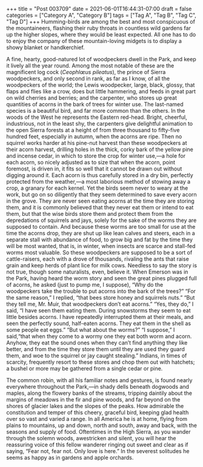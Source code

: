 +++
title = "Post 003709"
date = 2021-06-01T16:44:31-07:00
draft = false
categories = ["Category A", "Category B"]
tags = ["Tag A", "Tag B", "Tag C", "Tag D"]
+++
Humming-birds are among the best and most conspicuous of the mountaineers, flashing their ruby throats in countless wild gardens far up the higher slopes, where they would be least expected. All one has to do to enjoy the company of these mountain-loving midgets is to display a showy blanket or handkerchief.

A fine, hearty, good-natured lot of woodpeckers dwell in the Park, and keep it lively all the year round. Among the most notable of these are the magnificent log cock (_Ceophlœus pileatus_), the prince of Sierra woodpeckers, and only second in rank, as far as I know, of all the woodpeckers of the world; the Lewis woodpecker, large, black, glossy, that flaps and flies like a crow, does but little hammering, and feeds in great part on wild cherries and berries; and the carpenter, who stores up great quantities of acorns in the bark of trees for winter use. The last-named species is a beautiful bird, and far more common than the others. In the woods of the West he represents the Eastern red-head. Bright, cheerful, industrious, not in the least shy, the carpenters give delightful animation to the open Sierra forests at a height of from three thousand to fifty-five hundred feet, especially in autumn, when the acorns are ripe. Then no squirrel works harder at his pine-nut harvest than these woodpeckers at their acorn harvest, drilling holes in the thick, corky bark of the yellow pine and incense cedar, in which to store the crop for winter use,—a hole for each acorn, so nicely adjusted as to size that when the acorn, point foremost, is driven in, it fits so well that it cannot be drawn out without digging around it. Each acorn is thus carefully stored in a dry bin, perfectly protected from the weather,—a most laborious method of stowing away a crop, a granary for each kernel. Yet the birds seem never to weary at the work, but go on so diligently that they seem determined to save every acorn in the grove. They are never seen eating acorns at the time they are storing them, and it is commonly believed that they never eat them or intend to eat them, but that the wise birds store them and protect them from the depredations of squirrels and jays, solely for the sake of the worms they are supposed to contain. And because these worms are too small for use at the time the acorns drop, they are shut up like lean calves and steers, each in a separate stall with abundance of food, to grow big and fat by the time they will be most wanted, that is, in winter, when insects are scarce and stall-fed worms most valuable. So these woodpeckers are supposed to be a sort of cattle-raisers, each with a drove of thousands, rivaling the ants that raise grain and keep herds of plant lice for milk cows. Needless to say the story is not true, though some naturalists, even, believe it. When Emerson was in the Park, having heard the worm story and seen the great pines plugged full of acorns, he asked (just to pump me, I suppose), “Why do the woodpeckers take the trouble to put acorns into the bark of the trees?” “For the same reason,” I replied, “that bees store honey and squirrels nuts.” “But they tell me, Mr. Muir, that woodpeckers don’t eat acorns.” “Yes, they do,” I said, “I have seen them eating them. During snowstorms they seem to eat little besides acorns. I have repeatedly interrupted them at their meals, and seen the perfectly sound, half-eaten acorns. They eat them in the shell as some people eat eggs.” “But what about the worms?” “I suppose,” I said,“that when they come to a wormy one they eat both worm and acorn. Anyhow, they eat the sound ones when they can’t find anything they like better, and from the time they store them until they are used they guard them, and woe to the squirrel or jay caught stealing.” Indians, in times of scarcity, frequently resort to these stores and chop them out with hatchets; a bushel or more may be gathered from a single cedar or pine.

The common robin, with all his familiar notes and gestures, is found nearly everywhere throughout the Park,—in shady dells beneath dogwoods and maples, along the flowery banks of the streams, tripping daintily about the margins of meadows in the fir and pine woods, and far beyond on the shores of glacier lakes and the slopes of the peaks. How admirable the constitution and temper of this cheery, graceful bird, keeping glad health over so vast and varied a range. In all America he is at home, flying from plains to mountains, up and down, north and south, away and back, with the seasons and supply of food. Oftentimes in the High Sierra, as you wander through the solemn woods, awestricken and silent, you will hear the reassuring voice of this fellow wanderer ringing out sweet and clear as if saying, “Fear not, fear not. Only love is here.” In the severest solitudes he seems as happy as in gardens and apple orchards.
